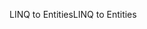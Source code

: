 <span data-ttu-id="a546b-101">LINQ to Entities</span><span class="sxs-lookup"><span data-stu-id="a546b-101">LINQ to Entities</span></span>